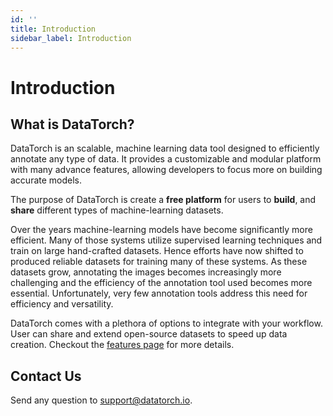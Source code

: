 ```yaml
---
id: ''
title: Introduction
sidebar_label: Introduction
---
```


<IntroGraphic />

# Introduction

## What is DataTorch?

DataTorch is an scalable, machine learning data tool designed to efficiently
annotate any type of data. It provides a customizable and modular platform with
many advance features, allowing developers to focus more on building accurate
models.

The purpose of DataTorch is create a **free platform** for users to **build**,
and **share** different types of machine-learning datasets.

Over the years machine-learning models have become significantly more efficient.
Many of those systems utilize supervised learning techniques and train on large
hand-crafted datasets. Hence efforts have now shifted to produced reliable
datasets for training many of these systems. As these datasets grow, annotating
the images becomes increasingly more challenging and the efficiency of the
annotation tool used becomes more essential. Unfortunately, very few annotation
tools address this need for efficiency and versatility.

DataTorch comes with a plethora of options to integrate with your workflow. User
can share and extend open-source datasets to speed up data creation. Checkout
the [features page](https://datatorch.io/features) for more details.

## Contact Us

Send any question to [support@datatorch.io]().
